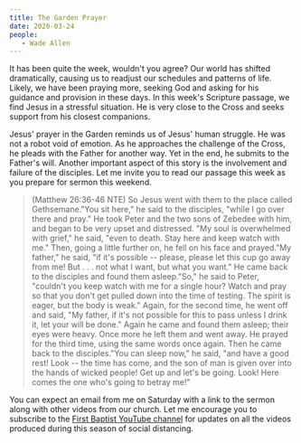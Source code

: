 ```yaml
---
title: The Garden Prayer
date: 2020-03-24
people: 
   - Wade Allen
---
```


It has been quite the week, wouldn't you agree? Our world has shifted dramatically, causing us to readjust our schedules and patterns of life. Likely, we have been praying more, seeking God and asking for his guidance and provision in these days. In this week's Scripture passage, we find Jesus in a stressful situation. He is very close to the Cross and seeks support from his closest companions. 

Jesus' prayer in the Garden reminds us of Jesus' human struggle. He was not a robot void of emotion. As he approaches the challenge of the Cross, he pleads with the Father for another way. Yet in the end, he submits to the Father's will. Another important aspect of this story is the involvement and failure of the disciples. Let me invite you to read our passage this week as you prepare for sermon this weekend. 

>(Matthew 26:36-46 NTE) So Jesus went with them to the place called Gethsemane."You sit here," he said to the disciples, "while I go over there and pray." He took Peter and the two sons of Zebedee with him, and began to be very upset and distressed. "My soul is overwhelmed with grief," he said, "even to death. Stay here and keep watch with me." Then, going a little further on, he fell on his face and prayed."My father," he said, "if it's possible -- please, please let this cup go away from me! But . . . not what I want, but what you want." He came back to the disciples and found them asleep."So," he said to Peter, "couldn't you keep watch with me for a single hour?  Watch and pray so that you don't get pulled down into the time of testing. The spirit is eager, but the body is weak." Again, for the second time, he went off and said, "My father, if it's not possible for this to pass unless I drink it, let your will be done." Again he came and found them asleep; their eyes were heavy.  Once more he left them and went away. He prayed for the third time, using the same words once again.  Then he came back to the disciples."You can sleep now," he said, "and have a good rest! Look -- the time has come, and the son of man is given over into the hands of wicked people!  Get up and let's be going. Look! Here comes the one who's going to betray me!" 

You can expect an email from me on Saturday with a link to the sermon along with other videos from our church. Let me encourage you to subscribe to the [First Baptist YouTube channel](https://www.youtube.com/c/fbcmuncieorg) for updates on all the videos produced during this season of social distancing.


